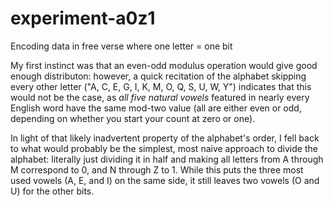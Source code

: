 # experiment-a0z1

Encoding data in free verse where one letter = one bit

My first instinct was that an even-odd modulus operation would give good enough distributon: however, a quick recitation of the alphabet skipping every other letter ("A, C, E, G, I, K, M, O, Q, S, U, W, Y") indicates that this would not be the case, as *all five natural vowels* featured in nearly every English word have the same mod-two value (all are either even or odd, depending on whether you start your count at zero or one).

In light of that likely inadvertent property of the alphabet's order, I fell back to what would probably be the simplest, most naive approach to divide the alphabet: literally just dividing it in half and making all letters from A through M correspond to 0, and N through Z to 1. While this puts the three most used vowels (A, E, and I) on the same side, it still leaves two vowels (O and U) for the other bits.
